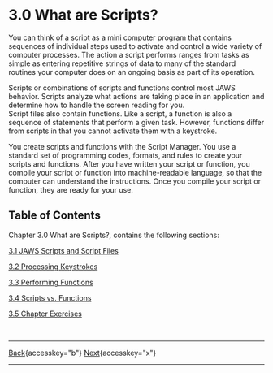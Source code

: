 # 3.0 What are Scripts?

You can think of a script as a mini computer program that contains
sequences of individual steps used to activate and control a wide
variety of computer processes. The action a script performs ranges from
tasks as simple as entering repetitive strings of data to many of the
standard routines your computer does on an ongoing basis as part of its
operation.

Scripts or combinations of scripts and functions control most JAWS
behavior. Scripts analyze what actions are taking place in an
application and determine how to handle the screen reading for you.\
Script files also contain functions. Like a script, a function is also a
sequence of statements that perform a given task. However, functions
differ from scripts in that you cannot activate them with a keystroke.

You create scripts and functions with the Script Manager. You use a
standard set of programming codes, formats, and rules to create your
scripts and functions. After you have written your script or function,
you compile your script or function into machine-readable language, so
that the computer can understand the instructions. Once you compile your
script or function, they are ready for your use.

## Table of Contents

Chapter 3.0 What are Scripts?, contains the following sections:

[3.1 JAWS Scripts and Script Files](03-1_JAWSScriptsAndScriptFiles.htm)

[3.2 Processing Keystrokes](03-2_ProcessingKeystrokes.htm)

[3.3 Performing Functions](03-3_PerformingFunctions.htm)

[3.4 Scripts vs. Functions](03-4_ScriptsVsFunctions.htm)

[3.5 Chapter Exercises](03-5_ChapterExercises.htm)

 

  ---------------------------------------------------------- -- -----------------------------------------------------------
  [Back](javascript:window.history.go(-1);){accesskey="b"}      [Next](03-1_JAWSScriptsAndScriptFiles.htm){accesskey="x"}
  ---------------------------------------------------------- -- -----------------------------------------------------------
